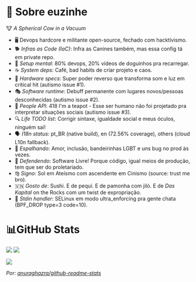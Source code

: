 # 💫 Sobre euzinhe
🐮 *A Spherical Cow in a Vacuum*

- 🖥️ Devops hardcore e militante open-source, fechado com hacktivismo.
- 🐕 *Infras as Code (IaC)*: Infra as Canines também, mas essa config tá em private repo.
- 🧠 *Setup mental*: 80% devops, 20% vídeos de doguinhos pra recarregar.
- ☕ *System deps*: Café, bad habits de criar projeto e caos.
- 🤖 *Hardware specs*: Super poder reverso que transforma som e luz em critical hit (autismo issue #1).
- 🎭 *Software runtime*: Debuff permanente com lugares novos/pessoas desconhecidas (autismo issue #2).
- 📡 *People API*: 418 I'm a teapot - Esse ser humano não foi projetado pra interpretar situações sociais (autismo issue #3).
- 🔍 *Life TODO list*: Corrigir sintaxe, igualdade social e meus óculos, ninguém sai!
- 🗣️ *I18n status*: pt_BR (native build), en (72.56% coverage), others (cloud L10n fallback).
- 🌈 *Espalhando*: Amor, inclusão, bandeirinhas LGBT e uns bug no prod às vezes.
- 🎯 *Defendendo*: Software Livre! Porque código, igual meios de produção, tem que ser do proletariado.
- ♍ *Signo*: Sol em Ateísmo com ascendente em Cinismo (source: trust me bro).
- 🇻🇳 *Gosto de*: Sushi. E de pequi. E de pamonha com jiló. E de *Das Kapital* on the Rocks com um twist de expropriação.
- 🚪 *Stdin handler*: SELinux em modo ultra_enforcing pra gente chata (BPF_DROP type=3 code=10).

# 📊GitHub Stats

![](https://github-readme-stats.vercel.app/api?username=Vndmtrx&theme=transparent&hide_border=true&include_all_commits=false&count_private=false&rank_icon=github&locale=pt-br) ![](https://github-readme-stats.vercel.app/api/top-langs/?username=Vndmtrx&theme=transparent&hide_border=true&include_all_commits=false&count_private=false&layout=compact&hide=pascal,apacheconf&locale=pt-br)<br/>

![](https://streak-stats.demolab.com?user=Vndmtrx&theme=transparent&hide_border=true&locale=pt_BR&date_format=j%2Fn%5B%2FY%5D&card_width=600)<br/>

*Por: [anuraghazra/github-readme-stats](https://github.com/anuraghazra/github-readme-stats)*

